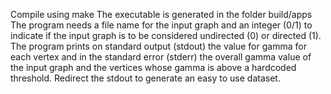 Compile using make
The executable is generated in the folder build/apps
The program needs a file name for the input graph and an integer (0/1) to indicate if the input graph is to be considered undirected (0) or directed (1).
The program prints on standard output (stdout) the value for gamma for each vertex and in the standard error (stderr) the overall gamma value of the input graph and the vertices whose gamma is above a hardcoded threshold. Redirect the stdout to generate an easy to use dataset.